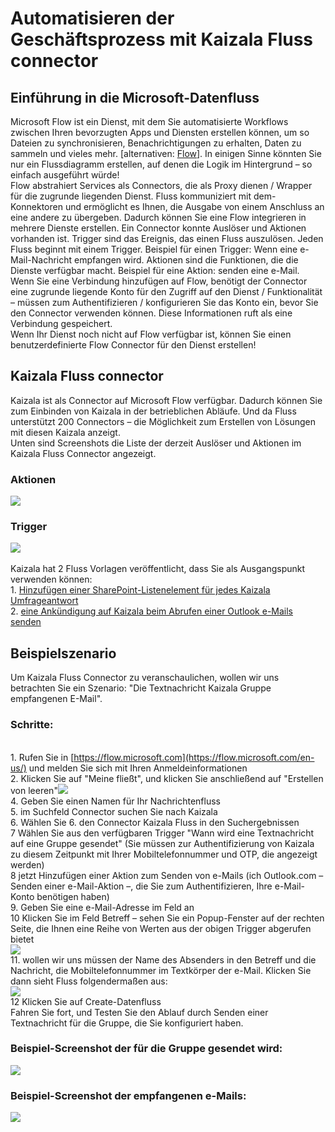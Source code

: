 # <a name="automating-business-process-using-kaizala-flow-connector"></a>Automatisieren der Geschäftsprozess mit Kaizala Fluss connector
## <a name="introduction-to-microsoft-flow"></a>Einführung in die Microsoft-Datenfluss
Microsoft Flow ist ein Dienst, mit dem Sie automatisierte Workflows zwischen Ihren bevorzugten Apps und Diensten erstellen können, um so Dateien zu synchronisieren, Benachrichtigungen zu erhalten, Daten zu sammeln und vieles mehr. [alternativen: [Flow](https://docs.microsoft.com/en-us/flow/getting-started)]. In einigen Sinne könnten Sie nur ein Flussdiagramm erstellen, auf denen die Logik im Hintergrund – so einfach ausgeführt würde!
<br> Flow abstrahiert Services als Connectors, die als Proxy dienen / Wrapper für die zugrunde liegenden Dienst. Fluss kommuniziert mit dem-Konnektoren und ermöglicht es Ihnen, die Ausgabe von einem Anschluss an eine andere zu übergeben.  Dadurch können Sie eine Flow integrieren in mehrere Dienste erstellen. Ein Connector konnte Auslöser und Aktionen vorhanden ist. Trigger sind das Ereignis, das einen Fluss auszulösen. Jeden Fluss beginnt mit einem Trigger. Beispiel für einen Trigger: Wenn eine e-Mail-Nachricht empfangen wird. Aktionen sind die Funktionen, die die Dienste verfügbar macht. Beispiel für eine Aktion: senden eine e-Mail. Wenn Sie eine Verbindung hinzufügen auf Flow, benötigt der Connector eine zugrunde liegende Konto für den Zugriff auf den Dienst / Funktionalität – müssen zum Authentifizieren / konfigurieren Sie das Konto ein, bevor Sie den Connector verwenden können. Diese Informationen ruft als eine Verbindung gespeichert.
<br> Wenn Ihr Dienst noch nicht auf Flow verfügbar ist, können Sie einen benutzerdefinierte Flow Connector für den Dienst erstellen!
## <a name="kaizala-flow-connector"></a>Kaizala Fluss connector
Kaizala ist als Connector auf Microsoft Flow verfügbar. Dadurch können Sie zum Einbinden von Kaizala in der betrieblichen Abläufe. Und da Fluss unterstützt 200 Connectors – die Möglichkeit zum Erstellen von Lösungen mit diesen Kaizala anzeigt.
<br> Unten sind Screenshots die Liste der derzeit Auslöser und Aktionen im Kaizala Fluss Connector angezeigt.
### <a name="actions"></a>Aktionen
![](Images/MailFlow_Actions.PNG)
### <a name="triggers"></a>Trigger
![](Images/MailFlow_Triggers.PNG)
<br>
<br> Kaizala hat 2 Fluss Vorlagen veröffentlicht, dass Sie als Ausgangspunkt verwenden können:
<br> 1. [Hinzufügen einer SharePoint-Listenelement für jedes Kaizala Umfrageantwort](https://us.flow.microsoft.com/en-us/galleries/public/templates/a71f0ac3e35a40728b3e9ee27bf9dbcd/add-a-sharepoint-list-item-for-every-kaizala-survey-response/)
<br> 2. [eine Ankündigung auf Kaizala beim Abrufen einer Outlook e-Mails senden](https://us.flow.microsoft.com/en-us/galleries/public/templates/cb85f664dfb0421dbd937dd64618f791/send-an-announcement-on-kaizala-when-you-get-an-outlook-email/)
## <a name="example-scenario"></a>Beispielszenario
Um Kaizala Fluss Connector zu veranschaulichen, wollen wir uns betrachten Sie ein Szenario: "Die Textnachricht Kaizala Gruppe empfangenen E-Mail".
### <a name="steps"></a>Schritte:
<br> 1. Rufen Sie in [https://flow.microsoft.com](https://flow.microsoft.com/en-us/) und melden Sie sich mit Ihren Anmeldeinformationen
<br> 2. Klicken Sie auf "Meine fließt", und klicken Sie anschließend auf "Erstellen von leeren"![](Images/MailFlow_Search.PNG)
<br> 4. Geben Sie einen Namen für Ihr Nachrichtenfluss
<br> 5. im Suchfeld Connector suchen Sie nach Kaizala
<br> 6. Wählen Sie 6. den Connector Kaizala Fluss in den Suchergebnissen
<br>  7 Wählen Sie aus den verfügbaren Trigger "Wann wird eine Textnachricht auf eine Gruppe gesendet" (Sie müssen zur Authentifizierung von Kaizala zu diesem Zeitpunkt mit Ihrer Mobiltelefonnummer und OTP, die angezeigt werden)
<br>  8 jetzt Hinzufügen einer Aktion zum Senden von e-Mails (ich Outlook.com – Senden einer e-Mail-Aktion –, die Sie zum Authentifizieren, Ihre e-Mail-Konto benötigen haben)
<br> 9. Geben Sie eine e-Mail-Adresse im Feld an
<br>10 Klicken Sie im Feld Betreff – sehen Sie ein Popup-Fenster auf der rechten Seite, die Ihnen eine Reihe von Werten aus der obigen Trigger abgerufen bietet
<br>![](Images/MailFlow_4.PNG)
<br> 11. wollen wir uns müssen der Name des Absenders in den Betreff und die Nachricht, die Mobiltelefonnummer im Textkörper der e-Mail. Klicken Sie dann sieht Fluss folgendermaßen aus:
<br>
![](Images/MailFlow_5.PNG)
<br> 12 Klicken Sie auf Create-Datenfluss
<br>  Fahren Sie fort, und Testen Sie den Ablauf durch Senden einer Textnachricht für die Gruppe, die Sie konfiguriert haben.
### <a name="sample-screenshot-of-the-message-sent-on-the-group"></a>Beispiel-Screenshot der für die Gruppe gesendet wird:

![](Images/MailFlow_6.PNG)
### <a name="sample-screenshot-of-the-email-received"></a>Beispiel-Screenshot der empfangenen e-Mails:
![](Images/MailFlow_MailReceived.PNG)









